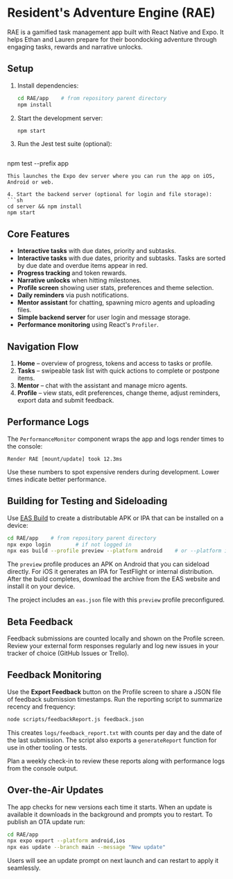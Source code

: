 # Resident's Adventure Engine (RAE)

RAE is a gamified task management app built with React Native and Expo. It helps Ethan and Lauren prepare for their boondocking adventure through engaging tasks, rewards and narrative unlocks.

## Setup

1. Install dependencies:
   ```sh
   cd RAE/app    # from repository parent directory
   npm install
   ```
2. Start the development server:
   ```sh
   npm start
   ```
3. Run the Jest test suite (optional):
   ```sh
 npm test --prefix app
  ```
  This launches the Expo dev server where you can run the app on iOS, Android or web.

4. Start the backend server (optional for login and file storage):
  ```sh
  cd server && npm install
  npm start
  ```

## Core Features

- **Interactive tasks** with due dates, priority and subtasks.
- **Interactive tasks** with due dates, priority and subtasks. Tasks are sorted by due date and overdue items appear in red.
- **Progress tracking** and token rewards.
- **Narrative unlocks** when hitting milestones.
- **Profile screen** showing user stats, preferences and theme selection.
- **Daily reminders** via push notifications.
- **Mentor assistant** for chatting, spawning micro agents and uploading files.
- **Simple backend server** for user login and message storage.
- **Performance monitoring** using React's `Profiler`.

## Navigation Flow

1. **Home** – overview of progress, tokens and access to tasks or profile.
2. **Tasks** – swipeable task list with quick actions to complete or postpone items.
3. **Mentor** – chat with the assistant and manage micro agents.
3. **Profile** – view stats, edit preferences, change theme, adjust reminders, export data and submit feedback.

## Performance Logs

The `PerformanceMonitor` component wraps the app and logs render times to the console:
```
Render RAE [mount/update] took 12.3ms
```
Use these numbers to spot expensive renders during development. Lower times indicate better performance.

## Building for Testing and Sideloading

Use [EAS Build](https://docs.expo.dev/build/introduction/) to create a distributable APK or IPA that can be installed on a device:

```sh
cd RAE/app    # from repository parent directory
npx expo login        # if not logged in
npx eas build --profile preview --platform android    # or --platform ios
```

The `preview` profile produces an APK on Android that you can sideload directly. For iOS it generates an IPA for TestFlight or internal distribution. After the build completes, download the archive from the EAS website and install it on your device.

The project includes an `eas.json` file with this `preview` profile preconfigured.

## Beta Feedback

Feedback submissions are counted locally and shown on the Profile screen. Review your external form responses regularly and log new issues in your tracker of choice (GitHub Issues or Trello).

## Feedback Monitoring

Use the **Export Feedback** button on the Profile screen to share a JSON file of feedback submission timestamps. Run the reporting script to summarize recency and frequency:

```sh
node scripts/feedbackReport.js feedback.json
```

This creates `logs/feedback_report.txt` with counts per day and the date of the last submission.
The script also exports a `generateReport` function for use in other tooling or tests.

Plan a weekly check-in to review these reports along with performance logs from the console output.

## Over-the-Air Updates

The app checks for new versions each time it starts. When an update is available it downloads in the background and prompts you to restart. To publish an OTA update run:

```sh
cd RAE/app
npx expo export --platform android,ios
npx eas update --branch main --message "New update"
```

Users will see an update prompt on next launch and can restart to apply it seamlessly.

